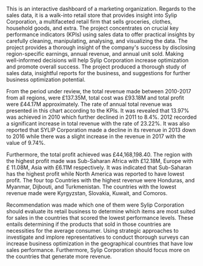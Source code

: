 This is an interactive dashboard of a marketing organization. Regards to the sales data, it is a walk-into retail store that provides insight into Sylip Corporation, a multifaceted retail firm that sells groceries, clothes, household goods, and extra. The project concentrates on crucial key performance indicators (KPIs) using sales data to offer practical insights by carefully cleaning, manipulating, analysing, and visualizing the data. The project provides a thorough insight of the company's success by disclosing region-specific earnings, annual revenue, and annual unit sold. Making well-informed decisions will help Sylip Corporation increase optimization and promote overall success. The project produced a thorough study of sales data, insightful reports for the business, and suggestions for further business optimization potential.


From the period under review, the total revenue made between 2010-2017 from all regions, were £137.35M, total cost was £93.18M and total profit were £44.17M approximately. The rate of annual total revenue was presented in this chart according to the KPIs. It was revealed that 13.97% was achieved in 2010 which further declined in 2011 to 8.4%. 2012 recorded a significant increase in total revenue with the rate of 23.22%. It was also reported that SYLIP Corporation made a decline in its revenue in 2013 down to 2016 while there was a slight increase in the revenue in 2017 with the value of 9.74%. 

Furthermore, the total profit achieved was £44,168,198.40. The region with the highest profit made was Sub-Saharan Africa with £12.18M, Europe with £ 11.08M, Asia with £6.11M respectively. It was indicated that Sub-Saharan has the highest profit while North America was reported to have lowest profit. The four top Countries with the highest revenue were Honduras, and Myanmar, Dijbouti, and Turkmenistan. The countries with the lowest revenue made were Kyrgyzstan, Slovakia, Kuwait, and Comoros. 
 
Recommendation was made which one of them were Sylip Corporation should evaluate its retail business to determine which items are most suited for sales in the countries that scored the lowest performance levels. These entails determining if the products that sold in those countries are necessities for the average consumer. Using strategic approaches to investigate and implore representatives to conduct thorough surveys can increase business optimization in the geographical countries that have low sales performance. Furthermore, Sylip Corporation should focus more on the countries that generate more revenue. 
